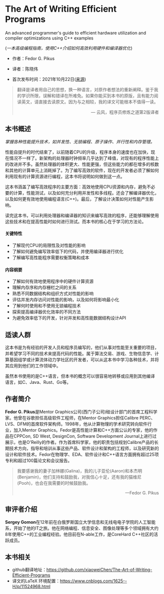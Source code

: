 # The Art of Writing Efficient Programs

An advanced programmer's guide to efficient hardware utilization and compiler optimizations using C++ examples

(*一本高级编程指南，使用C++介绍如何高效利用硬件和编译器优化*)

* 作者：Fedor G. Pikus

* 译者：陈晓伟

* 首次发布时间：2021年10月22日([来源](https://www.amazon.com/Art-Writing-Efficient-Programs-optimizations/dp/1800208111/ref=sr_1_1?crid=3TMU5SFAS6D5M&keywords=The+Art+of+Writing+Efficient+Programs&qid=1643976993&sprefix=%E7%BE%8E%E5%9B%BD%E4%BA%9A%E9%A9%ACthe+art+of+writing+efficient+programs%E9%80%8A%2Caps%2C657&sr=8-1))

> 翻译是译者用自己的思想，换一种语言，对原作者想法的重新阐释。鉴于我的学识所限，误解和错译在所难免。如果你能买到本书的原版，且有能力阅读英文，请直接去读原文。因为与之相较，我的译文可能根本不值得一读。
>
> <p align="right"> — 云风，程序员修炼之道第2版译者</p>

## 本书概述

*掌握各种性能提升技术，如并发性、无锁编程、原子操作、并行性和内存管理。*

性能自提升的时代结束了，以前随着CPU的升级，程序本身的速度也在加快，现在情况不一样了。新架构的处理器时钟频率几乎达到了峰值，对现有的程序性能上的改进并不多。虽然处理器的体积更大、性能更强，但这些能力的都在增多的核数和其他的计算单元上消耗掉了。为了编写高效的软件，现在的开发者必须了解如何利用现有的计算资源进行编程，这本书将说明如何做到这一点。

这本书涵盖了编写高效程序的主要方面：高效地使用CPU资源和内存，避免不必要的计算，性能测试，以及如何充分利用并发性和多线程。还会了解编译器优化，以及如何更有效地使用编程语言(C++)。最后，了解设计决策如何对性能产生影响。

读完这本书，可以利用处理器和编译器的知识来编写高效的程序，还能够理解使用这些技术和在提高性能时如何进行测试。而本书的核心在于学习的方法论。

#### 关键特性

- 了解现代CPU的局限性及对性能的影响
- 了解如何避免编写效率低下的代码，并使用编译器进行优化
- 了解编写高性能程序需要权衡策略和成本

#### 内容纲要

- 了解如何有效地使用程序中的硬件计算资源
- 理解内存序和内存栅栏之间的关系
- 熟悉不同数据结构和组织方式对性能的影响
- 评估并发内存访问对性能的影响，以及如何将影响最小化
- 了解何时使用和不使用无锁编程技术
- 探索提高编译器优化效率的不同方法
- 为避免效率低下的开发，针对并发和高性能数据结构设计API



## 适读人群

这本书是为有经验的开发人员和程序员编写的，他们从事对性能至关重要的项目，并希望学习不同的技术来提高代码的性能。属于算法交易、游戏、生物信息学、计算基因组学或计算流体动力学社区的开发者，可以从这本书中学习各种技术，并将其应用到他们的工作领域中。

虽然本书使用的是C++语言，但本书的概念可以很容易地转移或应用到其他编译语言，如C、Java、Rust、Go等。

## 作者简介

**Fedor G. Pikus**是Mentor Graphics公司(西门子公司)硅设计部门的首席工程科学家。他曾在谷歌担任高级软件工程师，在Mentor Graphics担任Calibre PERC、LVS、DFM的首席软件架构师。1998年，他从计算物理的学术研究转向软件行业，加入Mentor Graphics。Fedor是高性能计算和C++方面公认的专家，他的作品在CPPCon, SD West, DesignCon, Software Development Journal上进行过展示，也是O'Reilly的作者。作为首席科学家，他的职责包括规划Calibre产品的长期技术方向，指导和培训从事这些产品、软件设计和架构的工程师，以及研究新的设计和软件技术。Fedor在物理学、EDA、软件设计和C++语言方面拥有超过25项专利和超过100篇论文和会议报告。

> 我要感谢我的妻子加林娜(Galina)，我的儿子亚伦(Aaron)和本杰明(Benjamin)，他们支持和鼓励我，对我信心十足，还有我的猫维尼(Pooh)，也会在我需要的时候鼓励我。
>
> <p align="right"> —Fedor G. Pikus</p>

## 审评者介绍

**Sergey Gomon**在12年前在白俄罗斯国立大学信息和无线电电子学院的人工智能系，开始了他的IT之旅。他在网络编程、信息安全、图像处理等多个领域拥有大约8年使用C++的工业编程经验。他目前在N-able工作，是CoreHard C++社区的活跃成员。



## 本书相关

* github翻译地址：https://github.com/xiaoweiChen/The-Art-of-Writing-Efficient-Programs
* 译文的LaTeX 环境配置：https://www.cnblogs.com/1625--H/p/11524968.html 

